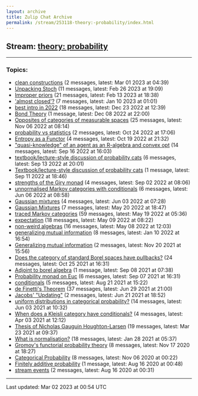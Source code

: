 ```yaml
---
layout: archive
title: Zulip Chat Archive
permalink: /stream/253118-theory:-probability/index.html
---
```


## Stream: [theory: probability](https://mattecapu.github.io/ct-zulip-archive/stream/253118-theory:-probability/index.html)
---

### Topics:

* [clean constructions](topic/topic_clean.20constructions.html) (2 messages, latest: Mar 01 2023 at 04:39)
* [Unpacking Stoch](topic/topic_Unpacking.20Stoch.html) (11 messages, latest: Feb 26 2023 at 19:09)
* [Improper priors](topic/topic_Improper.20priors.html) (21 messages, latest: Feb 13 2023 at 18:38)
* ['almost closed'?](topic/topic_'almost.20closed'.3F.html) (7 messages, latest: Jan 10 2023 at 01:01)
* [best intro in 2022](topic/topic_best.20intro.20in.202022.html) (18 messages, latest: Dec 23 2022 at 12:39)
* [Bond Theory](topic/topic_Bond.20Theory.html) (1 message, latest: Dec 08 2022 at 22:00)
* [Opposites of categories of measurable spaces](topic/topic_Opposites.20of.20categories.20of.20measurable.20spaces.html) (25 messages, latest: Nov 06 2022 at 08:14)
* [probability vs statistics](topic/topic_probability.20vs.20statistics.html) (2 messages, latest: Oct 24 2022 at 17:06)
* [Entropy as a Functor](topic/topic_Entropy.20as.20a.20Functor.html) (4 messages, latest: Oct 19 2022 at 21:32)
* ["quasi-knowledge" of an agent as an R-algebra and convex opt](topic/topic_.22quasi-knowledge.22.20of.20an.20agent.20as.20an.20R-algebra.20and.20convex.20opt.html) (14 messages, latest: Sep 16 2022 at 16:03)
* [textbook/lecture-style discussion of probability cats](topic/topic_textbook.2Flecture-style.20discussion.20of.20probability.20cats.html) (6 messages, latest: Sep 13 2022 at 20:01)
* [Textbook/lecture-style discussion of probability cats](topic/topic_Textbook.2Flecture-style.20discussion.20of.20probability.20cats.html) (1 message, latest: Sep 11 2022 at 18:46)
* [strengths of the Giry monad](topic/topic_strengths.20of.20the.20Giry.20monad.html) (4 messages, latest: Sep 02 2022 at 08:06)
* [unnormalised Markov categories with conditionals](topic/topic_unnormalised.20Markov.20categories.20with.20conditionals.html) (6 messages, latest: Jun 06 2022 at 08:58)
* [Gaussian mixtures](topic/topic_Gaussian.20mixtures.html) (4 messages, latest: Jun 03 2022 at 07:28)
* [Gaussian Mixtures](topic/topic_Gaussian.20Mixtures.html) (7 messages, latest: May 20 2022 at 18:47)
* [traced Markov categories](topic/topic_traced.20Markov.20categories.html) (59 messages, latest: May 19 2022 at 05:36)
* [expectation](topic/topic_expectation.html) (18 messages, latest: May 09 2022 at 08:22)
* [non-weird algebras](topic/topic_non-weird.20algebras.html) (16 messages, latest: May 08 2022 at 12:03)
* [generalizing mutual information](topic/topic_generalizing.20mutual.20information.html) (8 messages, latest: Jan 10 2022 at 16:54)
* [Generalizing mutual information](topic/topic_Generalizing.20mutual.20information.html) (2 messages, latest: Nov 20 2021 at 15:56)
* [Does the category of standard Borel spaces have pullbacks?](topic/topic_Does.20the.20category.20of.20standard.20Borel.20spaces.20have.20pullbacks.3F.html) (24 messages, latest: Oct 25 2021 at 16:31)
* [Adjoint to borel algebra](topic/topic_Adjoint.20to.20borel.20algebra.html) (1 message, latest: Sep 08 2021 at 07:38)
* [Probability monad on Euc](topic/topic_Probability.20monad.20on.20Euc.html) (6 messages, latest: Sep 07 2021 at 16:31)
* [conditionals](topic/topic_conditionals.html) (5 messages, latest: Aug 21 2021 at 15:22)
* [de Finetti's Theorem](topic/topic_de.20Finetti's.20Theorem.html) (37 messages, latest: Jun 29 2021 at 21:00)
* [Jacobs' "Updating"](topic/topic_Jacobs'.20.22Updating.22.html) (2 messages, latest: Jun 21 2021 at 18:52)
* [uniform distributions in categorical probability?](topic/topic_uniform.20distributions.20in.20categorical.20probability.3F.html) (14 messages, latest: Jun 03 2021 at 10:32)
* [When does a Kleisli category have conditionals?](topic/topic_When.20does.20a.20Kleisli.20category.20have.20conditionals.3F.html) (4 messages, latest: Apr 03 2021 at 12:12)
* [Thesis of Nicholas Gauguin Houghton-Larsen](topic/topic_Thesis.20of.20Nicholas.20Gauguin.20Houghton-Larsen.html) (19 messages, latest: Mar 23 2021 at 09:37)
* [What is normalisation?](topic/topic_What.20is.20normalisation.3F.html) (18 messages, latest: Jan 28 2021 at 05:37)
* [Gromov's functorial probability theory](topic/topic_Gromov's.20functorial.20probability.20theory.html) (8 messages, latest: Nov 17 2020 at 18:27)
* [Categorical Probability](topic/topic_Categorical.20Probability.html) (8 messages, latest: Nov 06 2020 at 00:22)
* [Finitely additive probability](topic/topic_Finitely.20additive.20probability.html) (1 message, latest: Aug 16 2020 at 00:48)
* [stream events](topic/topic_stream.20events.html) (2 messages, latest: Aug 16 2020 at 00:31)

<hr><p>Last updated: Mar 02 2023 at 00:54 UTC</p>